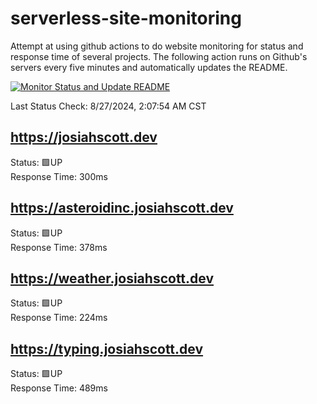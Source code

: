 # serverless-site-monitoring
Attempt at using github actions to do website monitoring for status and response time of several projects. The following action runs on Github's servers every five minutes and automatically updates the README.  

[![Monitor Status and Update README](https://github.com/JosiahSco/serverless-site-monitoring/actions/workflows/monitor.yaml/badge.svg)](https://github.com/JosiahSco/serverless-site-monitoring/actions/workflows/monitor.yaml)

Last Status Check: 8/27/2024, 2:07:54 AM CST

## https://josiahscott.dev
Status: 🟩UP  
Response Time: 300ms

## https://asteroidinc.josiahscott.dev
Status: 🟩UP  
Response Time: 378ms

## https://weather.josiahscott.dev
Status: 🟩UP  
Response Time: 224ms

## https://typing.josiahscott.dev
Status: 🟩UP  
Response Time: 489ms

